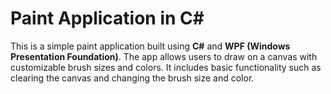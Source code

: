# Paint Application in C#
 
This is a simple paint application built using **C#** and **WPF (Windows Presentation Foundation)**. The app allows users to draw on a canvas with customizable brush sizes and colors. It includes basic functionality such as clearing the canvas and changing the brush size and color.
